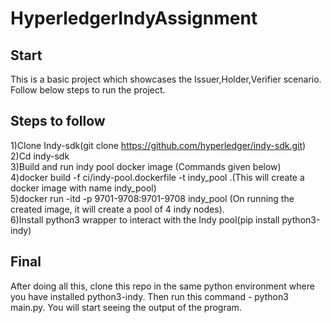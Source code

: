 
# HyperledgerIndyAssignment

## Start

This is a basic project which showcases the Issuer,Holder,Verifier scenario. Follow below steps to run the project.

## Steps to follow

1)Clone Indy-sdk(git clone https://github.com/hyperledger/indy-sdk.git)  
2)Cd indy-sdk  
3)Build and run indy pool docker image (Commands given below)  
4)docker build -f ci/indy-pool.dockerfile -t indy_pool .(This will create a docker image with name indy_pool)  
5)docker run -itd -p 9701-9708:9701-9708 indy_pool (On running the created image, it will create a pool of 4 indy nodes).  
6)Install python3 wrapper to interact with the Indy pool(pip install python3-indy)


## Final
After doing all this, clone this repo in the same python environment where you have installed python3-indy. Then run this command - python3 main.py. You will start seeing the output of the program.
